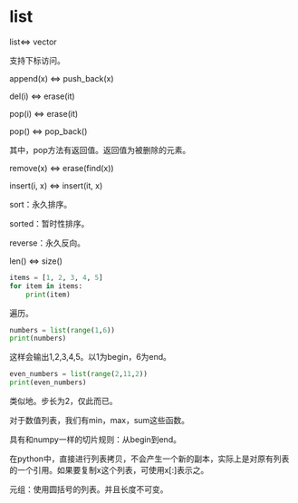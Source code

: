# list

list$\iff$ vector

支持下标访问。

append(x) $\iff$ push_back(x)

del(i) $\iff$ erase(it)

pop(i) $\iff$ erase(it)

pop() $\iff$ pop_back()

其中，pop方法有返回值。返回值为被删除的元素。

remove(x) $\iff$ erase(find(x))

insert(i, x)  $\iff$ insert(it, x)

sort：永久排序。

sorted：暂时性排序。

reverse：永久反向。

len() $\iff$ size()

```python
items = [1, 2, 3, 4, 5]
for item in items:
    print(item)
```

遍历。

```python
numbers = list(range(1,6)) 
print(numbers)
```

这样会输出1,2,3,4,5。以1为begin，6为end。

```python
even_numbers = list(range(2,11,2)) 
print(even_numbers)  
```

类似地。步长为2，仅此而已。

对于数值列表，我们有min，max，sum这些函数。

具有和numpy一样的切片规则：从begin到end。

在python中，直接进行列表拷贝，不会产生一个新的副本，实际上是对原有列表的一个引用。如果要复制x这个列表，可使用x[:]表示之。

元组：使用圆括号的列表。并且长度不可变。
